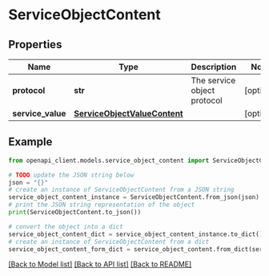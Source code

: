 # ServiceObjectContent


## Properties

Name | Type | Description | Notes
------------ | ------------- | ------------- | -------------
**protocol** | **str** | The service object protocol | [optional] 
**service_value** | [**ServiceObjectValueContent**](ServiceObjectValueContent.md) |  | [optional] 

## Example

```python
from openapi_client.models.service_object_content import ServiceObjectContent

# TODO update the JSON string below
json = "{}"
# create an instance of ServiceObjectContent from a JSON string
service_object_content_instance = ServiceObjectContent.from_json(json)
# print the JSON string representation of the object
print(ServiceObjectContent.to_json())

# convert the object into a dict
service_object_content_dict = service_object_content_instance.to_dict()
# create an instance of ServiceObjectContent from a dict
service_object_content_form_dict = service_object_content.from_dict(service_object_content_dict)
```
[[Back to Model list]](../README.md#documentation-for-models) [[Back to API list]](../README.md#documentation-for-api-endpoints) [[Back to README]](../README.md)


